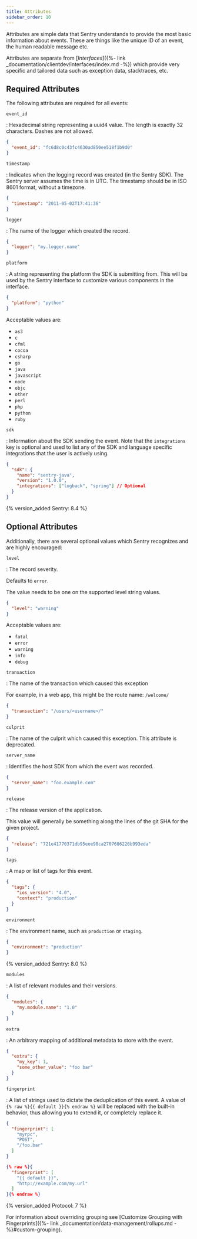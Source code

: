 ```yaml
---
title: Attributes
sidebar_order: 10
---
```


Attributes are simple data that Sentry understands to provide the most basic
information about events. These are things like the unique ID of an event, the
human readable message etc.

Attributes are separate from [_Interfaces_]({%- link
_documentation/clientdev/interfaces/index.md -%}) which provide very specific
and tailored data such as exception data, stacktraces, etc.

## Required Attributes

The following attributes are required for all events:

`event_id`

: Hexadecimal string representing a uuid4 value. The length is exactly 32
  characters. Dashes are not allowed.

  ```json
  {
    "event_id": "fc6d8c0c43fc4630ad850ee518f1b9d0"
  }
  ```

`timestamp`

: Indicates when the logging record was created (in the Sentry SDK). The Sentry
  server assumes the time is in UTC. The timestamp should be in ISO 8601 format,
  without a timezone.

  ```json
  {
    "timestamp": "2011-05-02T17:41:36"
  }
  ```

`logger`

: The name of the logger which created the record.

  ```json
  {
    "logger": "my.logger.name"
  }
  ```

`platform`

: A string representing the platform the SDK is submitting from. This will be
  used by the Sentry interface to customize various components in the interface.

  ```json
  {
    "platform": "python"
  }
  ```

  Acceptable values are:

  -   `as3`
  -   `c`
  -   `cfml`
  -   `cocoa`
  -   `csharp`
  -   `go`
  -   `java`
  -   `javascript`
  -   `node`
  -   `objc`
  -   `other`
  -   `perl`
  -   `php`
  -   `python`
  -   `ruby`

`sdk`

: Information about the SDK sending the event. Note that the `integrations` key
  is optional and used to list any of the SDK and language specific integrations
  that the user is actively using.

  ```json
  {
    "sdk": {
      "name": "sentry-java",
      "version": "1.0.0",
      "integrations": ["logback", "spring"] // Optional
    }
  }
  ```

  {% version_added Sentry: 8.4 %}

## Optional Attributes

Additionally, there are several optional values which Sentry recognizes and are
highly encouraged:

`level`

: The record severity.

  Defaults to `error`.

  The value needs to be one on the supported level string values.

  ```json
  {
    "level": "warning"
  }
  ```

  Acceptable values are:

  -   `fatal`
  -   `error`
  -   `warning`
  -   `info`
  -   `debug`

`transaction`

: The name of the transaction which caused this exception

  For example, in a web app, this might be the route name: `/welcome/`

  ```json
  {
    "transaction": "/users/<username>/"
  }
  ```

`culprit`

: The name of the culprit which caused this exception. This attribute is
  deprecated.

`server_name`

: Identifies the host SDK from which the event was recorded.

  ```json
  {
    "server_name": "foo.example.com"
  }
  ```

`release`

: The release version of the application.

  This value will generally be something along the lines of the git SHA for the
  given project.

  ```json
  {
    "release": "721e41770371db95eee98ca2707686226b993eda"
  }
  ```

`tags`

: A map or list of tags for this event.

  ```json
  {
    "tags": {
      "ios_version": "4.0",
      "context": "production"
    }
  }
  ```

`environment`

: The environment name, such as `production` or `staging`.

  ```json
  {
    "environment": "production"
  }
  ```

  {% version_added Sentry: 8.0 %}

`modules`

: A list of relevant modules and their versions.

  ```json
  {
    "modules": {
      "my.module.name": "1.0"
    }
  }
  ```

`extra`

: An arbitrary mapping of additional metadata to store with the event.

  ```json
  {
    "extra": {
      "my_key": 1,
      "some_other_value": "foo bar"
    }
  }
  ```

`fingerprint`

: A list of strings used to dictate the deduplication of this event. A value
  of `{% raw %}{{ default }}{% endraw %}` will be replaced with the built-in
  behavior, thus allowing you to extend it, or completely replace it.

  ```json
  {
    "fingerprint": [
      "myrpc",
      "POST",
      "/foo.bar"
    ]
  }
  ```

  ```json
  {% raw %}{
    "fingerprint": [
      "{{ default }}",
      "http://example.com/my.url"
    ]
  }{% endraw %}
  ```

  {% version_added Protocol: 7 %}

For information about overriding grouping see [Customize Grouping with
Fingerprints]({%- link _documentation/data-management/rollups.md -%}#custom-grouping).

